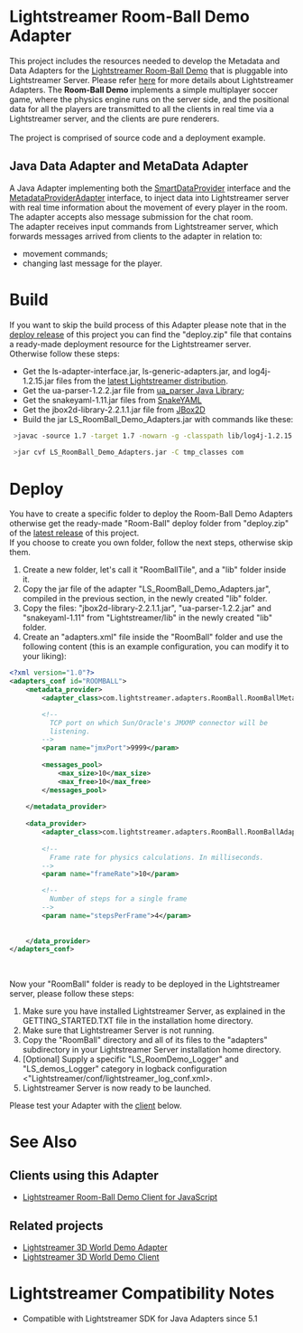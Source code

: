 # Lightstreamer Room-Ball Demo Adapter #

This project includes the resources needed to develop the Metadata and Data Adapters for the [Lightstreamer Room-Ball Demo](https://github.com/Weswit/Lightstreamer-example-RoomBall-client-javascript) that is pluggable into Lightstreamer Server. Please refer [here](http://www.lightstreamer.com/latest/Lightstreamer_Allegro-Presto-Vivace_5_1_Colosseo/Lightstreamer/DOCS-SDKs/General%20Concepts.pdf) for more details about Lightstreamer Adapters.
The <b>Room-Ball Demo</b> implements a simple multiplayer soccer game, where the physics engine runs on the server side, and the positional data for all the players are transmitted to all the clients in real time via a Lightstreamer server, and the clients are pure renderers.<br>
<br>
The project is comprised of source code and a deployment example.

## Java Data Adapter and MetaData Adapter ##
A Java Adapter implementing both the [SmartDataProvider](http://www.lightstreamer.com/docs/adapter_java_api/com/lightstreamer/interfaces/data/SmartDataProvider.html) interface and the [MetadataProviderAdapter](http://www.lightstreamer.com/docs/adapter_java_api/com/lightstreamer/interfaces/metadata/MetadataProviderAdapter.html) interface, to inject data into Lightstreamer server with real time information about the movement of every player in the room. The adapter accepts also message submission for the chat room.<br>
The adapter receives input commands from Lightstreamer server, which forwards messages arrived from clients to the adapter in relation to:
- movement commands;
- changing last message for the player.


# Build #

If you want to skip the build process of this Adapter please note that in the [deploy release]() of this project you can find the "deploy.zip" file that contains a ready-made deployment resource for the Lightstreamer server. <br>
Otherwise follow these steps:

* Get the ls-adapter-interface.jar, ls-generic-adapters.jar, and log4j-1.2.15.jar files from the [latest Lightstreamer distribution](http://www.lightstreamer.com/download).
* Get the ua-parser-1.2.2.jar file from [ua_parser Java Library](https://github.com/tobie/ua-parser/tree/master/java);
* Get the snakeyaml-1.11.jar files from [SnakeYAML](https://code.google.com/p/snakeyaml/)
* Get the jbox2d-library-2.2.1.1.jar file from [JBox2D](https://code.google.com/p/jbox2d/)
* Build the jar LS_RoomBall_Demo_Adapters.jar with commands like these:
```sh
 >javac -source 1.7 -target 1.7 -nowarn -g -classpath lib/log4j-1.2.15.jar;lib/ls-adapter-interface.jar;lib/ls-generic-adapters.jar;lib/jbox2d-library-2.2.1.1.jar;lib/ua-parser-1.2.2.jar;lib/snakeyaml-1.11.jar -sourcepath src/ -d tmp_classes src/com/lightstreamer/adapters/RoomBallDemo/RoomBallAdapter.java
 
 >jar cvf LS_RoomBall_Demo_Adapters.jar -C tmp_classes com
```

# Deploy #

You have to create a specific folder to deploy the Room-Ball Demo Adapters otherwise get the ready-made "Room-Ball" deploy folder from "deploy.zip" of the [latest release]() of this project.<br>
If you choose to create you own folder, follow the next steps, otherwise skip them. 

1. Create a new folder, let's call it "RoomBallTile", and a "lib" folder inside it.
2. Copy the jar file of the adapter "LS_RoomBall_Demo_Adapters.jar", compiled in the previous section, in the newly created "lib" folder.
3. Copy the files: "jbox2d-library-2.2.1.1.jar", "ua-parser-1.2.2.jar" and "snakeyaml-1.11" from "Lightstreamer/lib" in the newly created "lib" folder.
4. Create an "adapters.xml" file inside the "RoomBall" folder and use the following content (this is an example configuration, you can modify it to your liking):
```xml      
<?xml version="1.0"?>
<adapters_conf id="ROOMBALL">
    <metadata_provider>
        <adapter_class>com.lightstreamer.adapters.RoomBall.RoomBallMetaAdapter</adapter_class>

        <!--
          TCP port on which Sun/Oracle's JMXMP connector will be
          listening.
        -->
        <param name="jmxPort">9999</param>
        
        <messages_pool>
            <max_size>10</max_size>
            <max_free>10</max_free>
        </messages_pool>
        
    </metadata_provider>
    
    <data_provider>
        <adapter_class>com.lightstreamer.adapters.RoomBall.RoomBallAdapter</adapter_class>
        
        <!--
          Frame rate for physics calculations. In milliseconds.
        -->
        <param name="frameRate">10</param>

        <!--
          Number of steps for a single frame
        -->
        <param name="stepsPerFrame">4</param>
        
          
    </data_provider>
</adapters_conf>
```
<br> 

Now your "RoomBall" folder is ready to be deployed in the Lightstreamer server, please follow these steps:<br>

1. Make sure you have installed Lightstreamer Server, as explained in the GETTING_STARTED.TXT file in the installation home directory.
2. Make sure that Lightstreamer Server is not running.
3. Copy the "RoomBall" directory and all of its files to the "adapters" subdirectory in your Lightstreamer Server installation home directory.
4. [Optional] Supply a specific "LS_RoomDemo_Logger" and "LS_demos_Logger" category in logback configuration <"Lightstreamer/conf/lightstreamer_log_conf.xml>.
5. Lightstreamer Server is now ready to be launched.

Please test your Adapter with the [client](https://github.com/Weswit/Lightstreamer-example-RoomBall-adapter-java#clients-using-this-adapter) below.

# See Also #

## Clients using this Adapter ##

* [Lightstreamer Room-Ball Demo Client for JavaScript](https://github.com/Weswit/Lightstreamer-example-RoomBall-client-javascript)

## Related projects ##

* [Lightstreamer 3D World Demo Adapter](https://github.com/Weswit/Lightstreamer-example-3DWorld-adapter-java)
* [Lightstreamer 3D World Demo Client](https://github.com/Weswit/Lightstreamer-example-3DWorld-client-javascript)

# Lightstreamer Compatibility Notes #

- Compatible with Lightstreamer SDK for Java Adapters since 5.1

